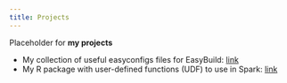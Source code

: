 ```yaml
---
title: Projects
---
```


Placeholder for **my projects**

- My collection of useful easyconfigs files for EasyBuild: [link](https://lazariv.github.io/easybuild-easyconfigs/)
- My R package with user-defined functions (UDF) to use in Spark: [link](https://github.com/lazariv/sparklyudf) 
